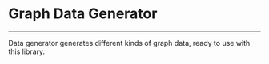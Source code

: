 # Graph Data Generator
---

Data generator generates different kinds of graph data, ready to use with this library.
